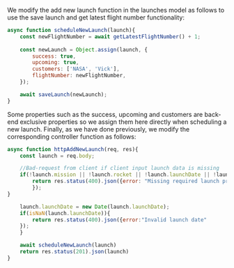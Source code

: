 
We modify the add new launch function in the launches model as follows to use the save launch and get latest flight number functionality: 

```js
async function scheduleNewLaunch(launch){
	const newFlightNumber = await getLatestFlightNumber() + 1;
	
	const newLaunch = Object.assign(launch, {
		success: true,
		upcoming: true,
		customers: ['NASA', 'Vick'],
		flightNumber: newFlightNumber,
	});

	await saveLaunch(newLaunch);
}
```

Some properties such as the success, upcoming and customers are back-end exclusive properties so we assign them here directly when scheduling a new launch. Finally, as we have done previously, we modify the corresponding controller function as follows:

```js
async function httpAddNewLaunch(req, res){
	const launch = req.body;

	//Bad-request from client if client input launch data is missing
	if(!launch.mission || !launch.rocket || !launch.launchDate || !launch.target){
		return res.status(400).json({error: "Missing required launch property"
		});
}

	launch.launchDate = new Date(launch.launchDate);
	if(isNaN(launch.launchDate)){
		return res.status(400).json({error:"Invalid launch date"
	});
	}

	await scheduleNewLaunch(launch)
	return res.status(201).json(launch)
}
```


